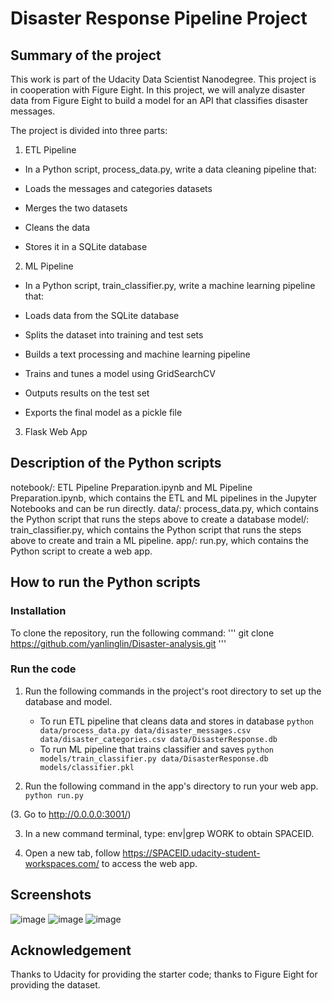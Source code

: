 # Disaster Response Pipeline Project

## Summary of the project 
This work is part of the Udacity Data Scientist Nanodegree. This project is in cooperation with Figure Eight. In this project, we will analyze disaster data from Figure Eight to build a model for an API that classifies disaster messages.

The project is divided into three parts:

1. ETL Pipeline

- In a Python script, process_data.py, write a data cleaning pipeline that:

- Loads the messages and categories datasets
- Merges the two datasets
- Cleans the data
- Stores it in a SQLite database

2. ML Pipeline

- In a Python script, train_classifier.py, write a machine learning pipeline that:

- Loads data from the SQLite database
- Splits the dataset into training and test sets
- Builds a text processing and machine learning pipeline
- Trains and tunes a model using GridSearchCV
- Outputs results on the test set
- Exports the final model as a pickle file

3. Flask Web App

## Description of the Python scripts

notebook/: ETL Pipeline Preparation.ipynb and ML Pipeline Preparation.ipynb, which contains the ETL and ML pipelines in the Jupyter Notebooks and can be run directly.
data/: process_data.py, which contains the Python script that runs the steps above to create a database
model/: train_classifier.py, which contains the Python script that runs the steps above to create and train a ML pipeline.
app/: run.py, which contains the Python script to create a web app. 

## How to run the Python scripts

### Installation
To clone the repository, run the following command:
'''
git clone https://github.com/yanlinglin/Disaster-analysis.git
'''
### Run the code

1. Run the following commands in the project's root directory to set up the database and model.

    - To run ETL pipeline that cleans data and stores in database
        `python data/process_data.py data/disaster_messages.csv data/disaster_categories.csv data/DisasterResponse.db`
    - To run ML pipeline that trains classifier and saves
        `python models/train_classifier.py data/DisasterResponse.db models/classifier.pkl`

2. Run the following command in the app's directory to run your web app.
    `python run.py`

(3. Go to http://0.0.0.0:3001/)

3. In a new command terminal,  type: env|grep WORK to obtain SPACEID.

4. Open a new tab, follow https://SPACEID.udacity-student-workspaces.com/ to access the web app. 
## Screenshots
![image](https://user-images.githubusercontent.com/38507020/144914736-c5506b7a-3cf1-4ff8-8f83-b6c5cc523c68.png)
![image](https://user-images.githubusercontent.com/38507020/144914752-ced751a4-6c74-4635-9580-e1f07ce11536.png)
![image](https://user-images.githubusercontent.com/38507020/144914887-d27d3971-8569-4e12-b3a3-deb38e0290ab.png)

## Acknowledgement
Thanks to Udacity for providing the starter code; thanks to Figure Eight for providing the dataset. 
